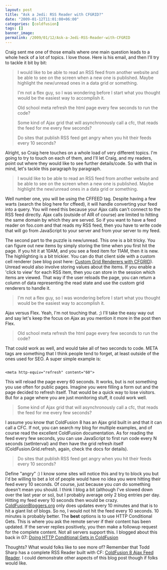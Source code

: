 ```yaml
---
layout: post
title: "Ask a Jedi: RSS Reader with CFGRID?"
date: "2009-01-12T11:01:00+06:00"
categories: [coldfusion]
tags: []
banner_image: 
permalink: /2009/01/12/Ask-a-Jedi-RSS-Reader-with-CFGRID
---
```


Craig sent me one of those emails where one main question leads to a whole heck of a lot of topics. I love those. Here is his email, and then I'll try to tackle it bit by bit:

<blockquote>
<p>
I would like to be able to read an RSS feed from another website and be able to see on the screen when a new one is published. Maybe highlight the new/unread ones in a data grid or something.
</p>

<p>
I'm not a flex guy, so I was wondering before I start what you thought would be the easiest way to accomplish it.
</p>

<p>
Old school meta refresh the html page every few seconds to run the code?
</p>

<p>
Some kind of Ajax grid that will asynchronously call a cfc, that reads the feed for me every few seconds?
</p>

<p>
Do sites that publish RSS feed get angry when you hit their feeds every 10 seconds?
</p>
</blockquote>

Alright, so Craig here touches on a whole load of very different topics. I'm going to try to touch on each of them, and I'll let Craig, and my readers, point out where they would like to see further details/code. So with that in mind, let's tackle this paragraph by paragraph.
<!--more-->
<blockquote>
<p>
I would like to be able to read an RSS feed from another website and be able to see on the screen when a new one is published. Maybe highlight the new/unread ones in a data grid or something.
</p>
</blockquote>

Well number one, you will be using the CFFEED tag. Despite having a few warts (search the blog here for cffeed), it will handle converting your feed into a query. You will need this because your Ajax calls can't connect to the RSS feed directly. Ajax calls (outside of AIR of course) are limited to hitting the same domain by which they are served. So if you want to have a feed reader on foo.com and that reads my RSS feed, then you have to write code that will go from JavaScript to your server and from your server to my feed. 

The second part to the puzzle is new/unread. This one is a bit tricky. You can figure out new items by simply storing the time when you first hit the page. If you hit it at 10AM, and you see a feed item for 11AM, then it is new. The highlighting is a bit trickier. You can do that client side with a custom cell renderer (see blog post here: <a href="http://www.raymondcamden.com/index.cfm/2007/8/20/Custom-grid-renderers-with-CFGRID">Custom Grid Renderers with CFGRID</a>). Unread would also involve storing values about the items. If you enable a 'click to view' for each RSS item, then you can store in the session which items are viewed. That way if the user reloads the page, you can return a column of data representing the read state and use the custom grid renderers to handle it.

<blockquote>
<p>
I'm not a flex guy, so I was wondering before I start what you thought would be the easiest way to accomplish it.
</p>
</blockquote>

Ajax versus Flex. Yeah, I'm not touching that. ;) I'll take the easy way out and say let's keep the focus on Ajax as you mention it more in the post then Flex.

<blockquote>
<p>
Old school meta refresh the html page every few seconds to run the code?
</p>
</blockquote>

That could work as well, and would take all of two seconds to code. META tags are something that I think people tend to forget, at least outside of the ones used for SEO. A super simple example is:

<code>
&lt;meta http-equiv="refresh" content="60"&gt;
</code>

This will reload the page every 60 seconds. It works, but is not something you use often for public pages. Imagine you were filling a form out and the page decided to refresh itself. That would be a quick way to lose visitors. But for a page where you are just monitoring stuff, it could work well.

<blockquote>
<p>
Some kind of Ajax grid that will asynchronously call a cfc, that reads the feed for me every few seconds?
</p>
</blockquote>

I assume you know that ColdFusion 8 has an Ajax grid built in and that it can call a CFC. If not, you can search my blog for multiple examples, and of course read the excellent ColdFusion documentation. As for reading the feed every few seconds, you can use JavaScript to first run code every N seconds (setInterval) and then have the grid refresh itself (ColdFusion.Grid.refresh, again, check the docs for details).

<blockquote>
<p>
Do sites that publish RSS feed get angry when you hit their feeds every 10 seconds?
</p>
</blockquote>

Define "angry" :) I know some sites will notice this and try to block you but I'd be willing to bet a lot of people would have no idea you were hitting their feed every 10 seconds. Of course, just because you <i>can</i> do something doesn't mean you should. I think I blog a bit (although I've slowed down over the last year or so), but I probably average only 2 blog entries per day. Hitting my feed every 10 seconds then would be crazy. <a href="http://www.coldfusionbloggers.org">ColdFusionBloggers.org</a> only does updates every 10 minutes and that is to hit a giant list of blogs. So no, I would not hit the feed every 10 seconds. 10 minutes is probably better. The <b>best</b> options is to use HTTP Conditional Gets. This is where you ask the remote server if their content has been updated. If the server replies positively, you then make a followup request for the complete content. Not all servers support this. I blogged about this back in 07: <a href="http://www.coldfusionjedi.com/index.cfm/2007/10/15/Doing-HTTP-Conditional-Gets-in-ColdFusion">Doing HTTP Conditional Gets in ColdFusion</a>

Thoughts? What would folks like to see more of? Remember that Todd Sharp has a complete RSS Reader built with CF: <a href="http://cfsilence.com/blog/client/index.cfm/2008/2/12/ColdFusion-8-Ajax-Feed-Reader">ColdFusion 8 Ajax Feed Reader</a>. I could demonstrate other aspects of this blog post though if folks would like.